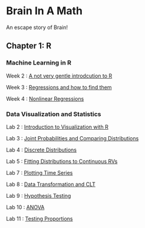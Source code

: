 # Brain In A Math

An escape story of Brain!

## Chapter 1: R

### Machine Learning in R

Week 2
: [A not very gentle introdcution to R](W2_Data_Processing.html)

Week 3
: [Regressions and how to find them](W3_Regression.html)

Week 4
: [Nonlinear Regressions](W4_Nonlinear.html)

### Data Visualization and Statistics
Lab 2
: [Introduction to Visualization with R](Lab2_Read_Cleaned_Plotted.html)

Lab 3
: [Joint Probabilities and Comparing Distributions](Lab-3_Data_Vizualization.html)

Lab 4
: [Discrete Distributions](Lab-4_Data_Vizualization.html)

Lab 5
: [Fitting Distributions to Continuous RVs](Lab-5_Fitting_Distributions.html)

Lab 7
: [Plotting Time Series](Lab-7_Time_Series.html)

Lab 8
: [Data Transformation and CLT](Lab-8_Data_Transformation.html)

Lab 9
: [Hypothesis Testing](Lab-9_HypothesisTesting.html)

Lab 10
: [ANOVA](Lab-10_ANOVA.html)

Lab 11
: [Testing Proportions](Lab-11_TestingProportions.html)
